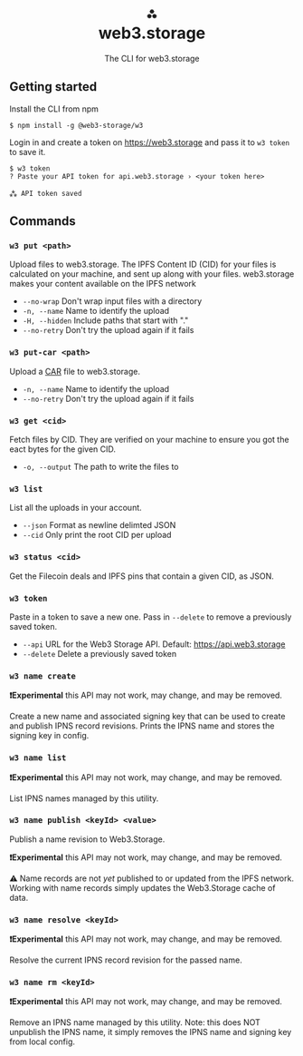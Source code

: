 <h1 align="center">⁂<br/>web3.storage</h1>
<p align="center">The CLI for web3.storage</p>

## Getting started 

Install the CLI from npm 

```console
$ npm install -g @web3-storage/w3
```

Login in and create a token on https://web3.storage and pass it to `w3 token` to save it.

```console
$ w3 token
? Paste your API token for api.web3.storage › <your token here>

⁂ API token saved
```

## Commands

### `w3 put <path>`

Upload files to web3.storage. The IPFS Content ID (CID) for your files is calculated on your machine, and sent up along with your files. web3.storage makes your content available on the IPFS network

- `--no-wrap` Don't wrap input files with a directory
- `-n, --name` Name to identify the upload
- `-H, --hidden` Include paths that start with "."
- `--no-retry` Don't try the upload again if it fails

### `w3 put-car <path>`

Upload a [CAR](https://ipld.io/specs/transport/car/carv1/) file to web3.storage.

- `-n, --name` Name to identify the upload
- `--no-retry` Don't try the upload again if it fails

### `w3 get <cid>`

Fetch files by CID. They are verified on your machine to ensure you got the eact bytes for the given CID.

- `-o, --output` The path to write the files to

### `w3 list`

List all the uploads in your account.

- `--json` Format as newline delimted JSON
- `--cid` Only print the root CID per upload

### `w3 status <cid>`

Get the Filecoin deals and IPFS pins that contain a given CID, as JSON.

### `w3 token`

Paste in a token to save a new one. Pass in `--delete` to remove a previously saved token.

- `--api` URL for the Web3 Storage API. Default: https://api.web3.storage
- `--delete` Delete a previously saved token

### `w3 name create`

**❗️Experimental** this API may not work, may change, and may be removed.

Create a new name and associated signing key that can be used to create and publish IPNS record revisions. Prints the IPNS name and stores the signing key in config.

### `w3 name list`

**❗️Experimental** this API may not work, may change, and may be removed.

List IPNS names managed by this utility.

### `w3 name publish <keyId> <value>`

Publish a name revision to Web3.Storage.

**❗️Experimental** this API may not work, may change, and may be removed.

⚠️ Name records are not _yet_ published to or updated from the IPFS network.
Working with name records simply updates the Web3.Storage cache of data.

### `w3 name resolve <keyId>`

**❗️Experimental** this API may not work, may change, and may be removed.

Resolve the current IPNS record revision for the passed name.

### `w3 name rm <keyId>`

**❗️Experimental** this API may not work, may change, and may be removed.

Remove an IPNS name managed by this utility. Note: this does NOT unpublish the IPNS name, it simply removes the IPNS name and signing key from local config.

